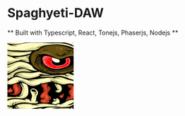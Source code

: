 # Spaghyeti-DAW

** Built with Typescript, React, Tonejs, Phaserjs, Nodejs **


![image info](./logo.png)
